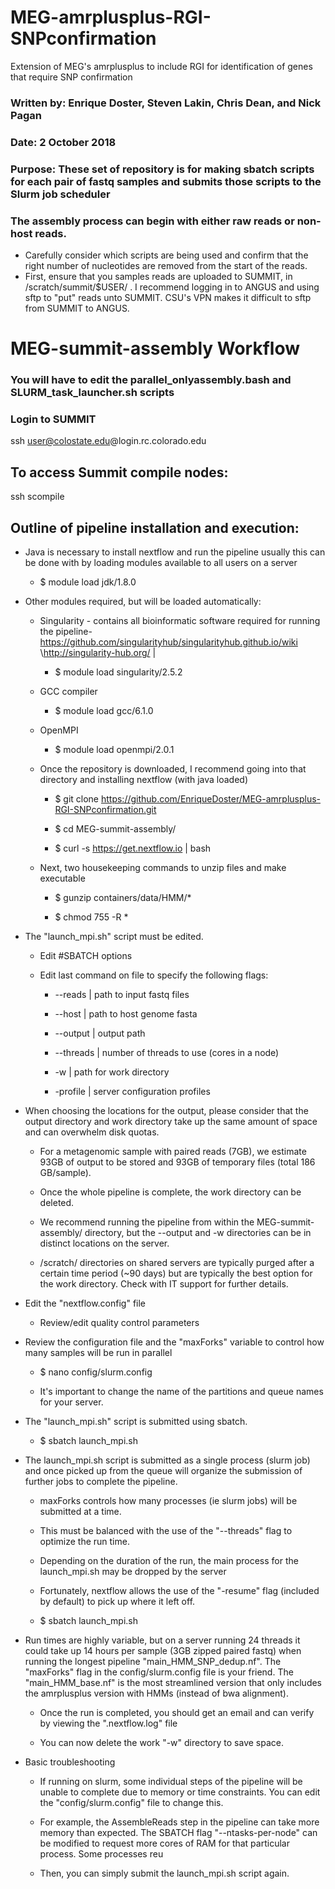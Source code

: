 # MEG-amrplusplus-RGI-SNPconfirmation
Extension of MEG's amrplusplus to include RGI for identification of genes that require SNP confirmation

### Written by:	 Enrique Doster, Steven Lakin, Chris Dean, and Nick Pagan
### Date:		     2 October 2018
### Purpose: 	   These set of repository is for making sbatch scripts for each pair of fastq samples and submits those scripts to the Slurm job scheduler

### The assembly process can begin with either raw reads or non-host reads.
- Carefully consider which scripts are being used and confirm that the right number of nucleotides are removed from the start of the reads. 
- First, ensure that you samples reads are uploaded to SUMMIT, in /scratch/summit/$USER/ . I recommend logging in to ANGUS and using sftp to "put" reads unto SUMMIT. CSU's VPN makes it difficult to sftp from SUMMIT to ANGUS.

# MEG-summit-assembly Workflow
### You will have to edit the parallel_onlyassembly.bash and SLURM_task_launcher.sh scripts
### Login to SUMMIT
ssh user@colostate.edu@login.rc.colorado.edu

## To access Summit compile nodes:

ssh scompile

## Outline of pipeline installation and execution:

- Java is necessary to install nextflow and run the pipeline
usually this can be done with by loading modules available to all users on a server

  - $ module load jdk/1.8.0

- Other modules required, but will be loaded automatically:

  - Singularity - contains all bioinformatic software required for running the pipeline- https://github.com/singularityhub/singularityhub.github.io/wiki \http://singularity-hub.org/ | 
  
    - $ module load singularity/2.5.2
 
  - GCC compiler

    - $ module load gcc/6.1.0

  - OpenMPI

    - $ module load openmpi/2.0.1

  - Once the repository is downloaded, I recommend going into that directory and installing nextflow (with java loaded)

    - $ git clone https://github.com/EnriqueDoster/MEG-amrplusplus-RGI-SNPconfirmation.git

    - $ cd MEG-summit-assembly/

    - $ curl -s https://get.nextflow.io | bash

  - Next, two housekeeping commands to unzip files and make executable

    - $ gunzip containers/data/HMM/*

    - $ chmod 755 -R *

 - The "launch_mpi.sh" script must be edited.
 
   - Edit #SBATCH options

   - Edit last command on file to specify the following flags:
 
     - --reads | path to input fastq files

     - --host | path to host genome fasta

     - --output | output path

     - --threads | number of threads to use (cores in a node)

     - -w | path for work directory

     - -profile | server configuration profiles

 - When choosing the locations for the output, please consider that the output directory and work directory take up the same amount of space and can overwhelm disk quotas. 

   - For a metagenomic sample with paired reads (7GB), we estimate 93GB of output to be stored and 93GB of temporary files (total 186 GB/sample).

   - Once the whole pipeline is complete, the work directory can be deleted. 

   - We recommend running the pipeline from within the MEG-summit-assembly/ directory, but the --output and -w directories can be in distinct locations on the server. 

   - /scratch/ directories on shared servers are typically purged after a certain time period (~90 days) but are typically the best option for the work directory. Check with IT support for further details.

 - Edit the "nextflow.config" file
 
   - Review/edit quality control parameters
 
 - Review the configuration file and the "maxForks" variable to control how many samples will be run in parallel

   - $ nano  config/slurm.config

   - It's important to change the name of the partitions and queue names for your server.

 - The "launch_mpi.sh" script is submitted using sbatch.

   - $ sbatch launch_mpi.sh

 - The launch_mpi.sh script is submitted as a single process (slurm job) and once picked up from the queue will organize the submission of further jobs to complete the pipeline. 

   - maxForks controls how many processes (ie slurm jobs) will be submitted at a time.

   - This must be balanced with the use of the "--threads" flag to optimize the run time. 
 
   - Depending on the duration of the run, the main process for the launch_mpi.sh may be dropped by the server

    - Fortunately, nextflow allows the use of the "-resume" flag (included by default) to pick up where it left off. 

    - $ sbatch launch_mpi.sh
 
 - Run times are highly variable, but on a server running 24 threads it could take up 14 hours per sample (3GB zipped paired fastq) when running the longest pipeline "main_HMM_SNP_dedup.nf". The "maxForks" flag in the config/slurm.config file is your friend. The "main_HMM_base.nf" is the most streamlined version that only includes the amrplusplus version with HMMs (instead of bwa alignment).

   - Once the run is completed, you should get an email and can verify by viewing the ".nextflow.log" file

   - You can now delete the work "-w"  directory to save space. 

- Basic troubleshooting

   - If running on slurm, some individual steps of the pipeline will be unable to complete due to memory or time constraints. You can edit the "config/slurm.config" file to change this.
    - For example, the AssembleReads step in the pipeline can take more memory than expected. The SBATCH flag "--ntasks-per-node" can be modified to request more cores of RAM for that particular process. Some processes reu

    - Then, you can simply submit the launch_mpi.sh script again.

